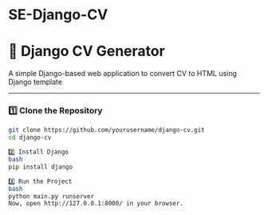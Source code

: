 # SE-Django-CV

# 📝 Django CV Generator

A simple Django-based web application to convert CV to HTML using Django template

---

### 1️⃣ Clone the Repository  
```bash
git clone https://github.com/yourusername/django-cv.git
cd django-cv

2️⃣ Install Django
bash
pip install django

3️⃣ Run the Project
bash
python main.py runserver
Now, open http://127.0.0.1:8000/ in your browser. 
